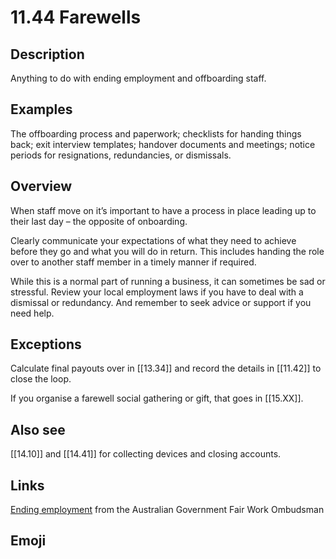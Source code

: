 # 11.44 Farewells

## Description

Anything to do with ending employment and offboarding staff.

## Examples

The offboarding process and paperwork; checklists for handing things back; exit interview templates; handover documents and meetings; notice periods for resignations, redundancies, or dismissals.

## Overview

When staff move on it’s important to have a process in place leading up to their last day – the opposite of onboarding.

Clearly communicate your expectations of what they need to achieve before they go and what you will do in return. This includes handing the role over to another staff member in a timely manner if required.

While this is a normal part of running a business, it can sometimes be sad or stressful. Review your local employment laws if you have to deal with a dismissal or redundancy. And remember to seek advice or support if you need help.

## Exceptions

Calculate final payouts over in [[13.34]] and record the details in [[11.42]] to close the loop.

If you organise a farewell social gathering or gift, that goes in [[15.XX]].

## Also see

[[14.10]] and [[14.41]] for collecting devices and closing accounts.


## Links

[Ending employment](https://www.fairwork.gov.au/ending-employment) from the Australian Government Fair Work Ombudsman

## Emoji
